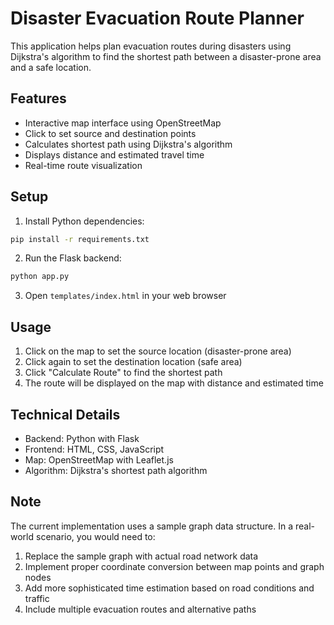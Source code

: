 # Disaster Evacuation Route Planner

This application helps plan evacuation routes during disasters using Dijkstra's algorithm to find the shortest path between a disaster-prone area and a safe location.

## Features

- Interactive map interface using OpenStreetMap
- Click to set source and destination points
- Calculates shortest path using Dijkstra's algorithm
- Displays distance and estimated travel time
- Real-time route visualization

## Setup

1. Install Python dependencies:
```bash
pip install -r requirements.txt
```

2. Run the Flask backend:
```bash
python app.py
```

3. Open `templates/index.html` in your web browser

## Usage

1. Click on the map to set the source location (disaster-prone area)
2. Click again to set the destination location (safe area)
3. Click "Calculate Route" to find the shortest path
4. The route will be displayed on the map with distance and estimated time

## Technical Details

- Backend: Python with Flask
- Frontend: HTML, CSS, JavaScript
- Map: OpenStreetMap with Leaflet.js
- Algorithm: Dijkstra's shortest path algorithm

## Note

The current implementation uses a sample graph data structure. In a real-world scenario, you would need to:
1. Replace the sample graph with actual road network data
2. Implement proper coordinate conversion between map points and graph nodes
3. Add more sophisticated time estimation based on road conditions and traffic
4. Include multiple evacuation routes and alternative paths 